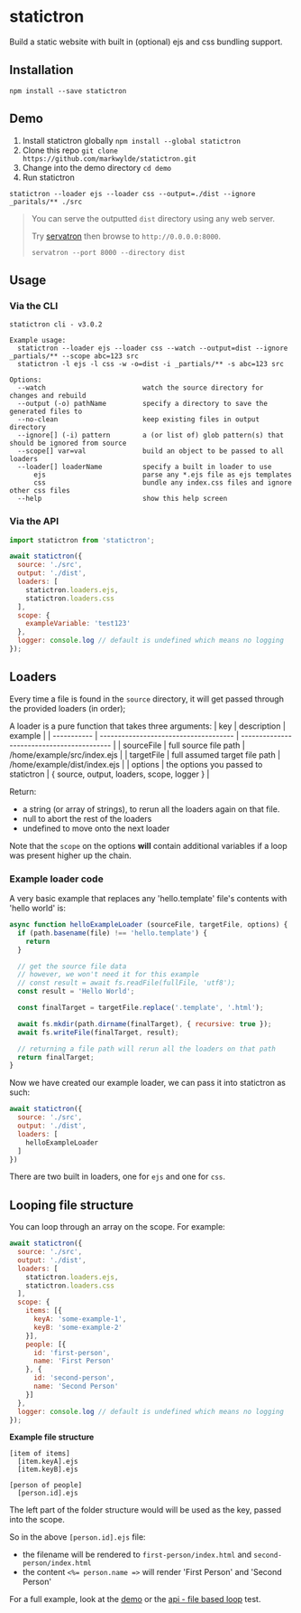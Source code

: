 # statictron
Build a static website with built in (optional) ejs and css bundling support.

## Installation
```
npm install --save statictron
```

## Demo
1. Install statictron globally `npm install --global statictron`
2. Clone this repo `git clone https://github.com/markwylde/statictron.git`
3. Change into the demo directory `cd demo`
4. Run statictron
```
statictron --loader ejs --loader css --output=./dist --ignore _paritals/** ./src
```

> You can serve the outputted `dist` directory using any web server.
>
> Try [servatron](https://github.com/markwylde/servatron) then browse to `http://0.0.0.0:8000`.
>
> ```
> servatron --port 8000 --directory dist
> ```

## Usage

### Via the CLI
```
statictron cli - v3.0.2

Example usage:
  statictron --loader ejs --loader css --watch --output=dist --ignore _partials/** --scope abc=123 src
  statictron -l ejs -l css -w -o=dist -i _partials/** -s abc=123 src

Options:
  --watch                        watch the source directory for changes and rebuild
  --output (-o) pathName         specify a directory to save the generated files to
  --no-clean                     keep existing files in output directory
  --ignore[] (-i) pattern        a (or list of) glob pattern(s) that should be ignored from source
  --scope[] var=val              build an object to be passed to all loaders
  --loader[] loaderName          specify a built in loader to use
      ejs                        parse any *.ejs file as ejs templates
      css                        bundle any index.css files and ignore other css files
  --help                         show this help screen
```

### Via the API

```javascript
import statictron from 'statictron';

await statictron({
  source: './src',
  output: './dist',
  loaders: [
    statictron.loaders.ejs,
    statictron.loaders.css
  ],
  scope: {
    exampleVariable: 'test123'
  },
  logger: console.log // default is undefined which means no logging
});
```

## Loaders
Every time a file is found in the `source` directory, it will get passed through the provided loaders (in order);

A loader is a pure function that takes three arguments:
| key         | description                           | example                                    |
| ----------- | ------------------------------------- | ------------------------------------------ |
| sourceFile  | full source file path                 | /home/example/src/index.ejs                |
| targetFile  | full assumed target file path         | /home/example/dist/index.ejs               |
| options     | the options you passed to statictron  | { source, output, loaders, scope, logger } |

Return:
  - a string (or array of strings), to rerun all the loaders again on that file.
  - null to abort the rest of the loaders
  - undefined to move onto the next loader

Note that the `scope` on the options **will** contain additional variables if a loop was present higher up the chain.

### Example loader code
A very basic example that replaces any 'hello.template' file's contents with 'hello world' is:

```javascript
async function helloExampleLoader (sourceFile, targetFile, options) {
  if (path.basename(file) !== 'hello.template') {
    return
  }

  // get the source file data
  // however, we won't need it for this example
  // const result = await fs.readFile(fullFile, 'utf8');
  const result = 'Hello World';

  const finalTarget = targetFile.replace('.template', '.html');

  await fs.mkdir(path.dirname(finalTarget), { recursive: true });
  await fs.writeFile(finalTarget, result);

  // returning a file path will rerun all the loaders on that path
  return finalTarget;
}
```

Now we have created our example loader, we can pass it into statictron as such:

```javascript
await statictron({
  source: './src',
  output: './dist',
  loaders: [
    helloExampleLoader
  ]
})
```

There are two built in loaders, one for `ejs` and one for `css`.

## Looping file structure
You can loop through an array on the scope. For example:

```javascript
await statictron({
  source: './src',
  output: './dist',
  loaders: [
    statictron.loaders.ejs,
    statictron.loaders.css
  ],
  scope: {
    items: [{
      keyA: 'some-example-1',
      keyB: 'some-example-2'
    }],
    people: [{
      id: 'first-person',
      name: 'First Person'
    }, {
      id: 'second-person',
      name: 'Second Person'
    }]
  },
  logger: console.log // default is undefined which means no logging
});
```

**Example file structure**
```
[item of items]
  [item.keyA].ejs
  [item.keyB].ejs

[person of people]
  [person.id].ejs
```

The left part of the folder structure would will be used as the key, passed into the scope.

So in the above `[person.id].ejs` file:
- the filename will be rendered to `first-person/index.html` and `second-person/index.html`
- the content `<%= person.name =>` will render 'First Person' and 'Second Person'

For a full example, look at the [demo](./demo) or the [api - file based loop](./test/index.js) test.
